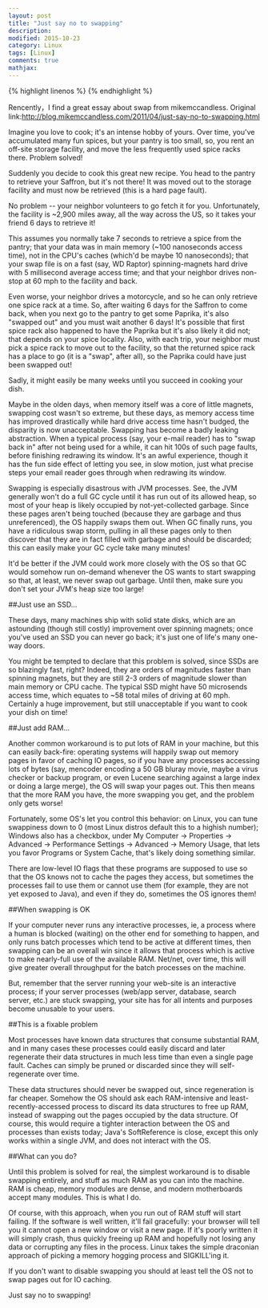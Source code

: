 ```yaml
---
layout: post
title: "Just say no to swapping"
description: 
modified: 2015-10-23
category: Linux
tags: [Linux]
comments: true
mathjax: 
---
```

{% highlight linenos %}
{% endhighlight %}

Rencently，I find a great essay about swap from mikemccandless.
Original link:http://blog.mikemccandless.com/2011/04/just-say-no-to-swapping.html

Imagine you love to cook; it's an intense hobby of yours. Over time, you've accumulated many fun spices, but your pantry is too small, so, you rent an off-site storage facility, and move the less frequently used spice racks there. Problem solved!

Suddenly you decide to cook this great new recipe. You head to the pantry to retrieve your Saffron, but it's not there! It was moved out to the storage facility and must now be retrieved (this is a hard page fault).

No problem -- your neighbor volunteers to go fetch it for you. Unfortunately, the facility is ~2,900 miles away, all the way across the US, so it takes your friend 6 days to retrieve it!

This assumes you normally take 7 seconds to retrieve a spice from the pantry; that your data was in main memory (~100 nanoseconds access time), not in the CPU's caches (which'd be maybe 10 nanoseconds); that your swap file is on a fast (say, WD Raptor) spinning-magnets hard drive with 5 millisecond average access time; and that your neighbor drives non-stop at 60 mph to the facility and back.

Even worse, your neighbor drives a motorcycle, and so he can only retrieve one spice rack at a time. So, after waiting 6 days for the Saffron to come back, when you next go to the pantry to get some Paprika, it's also "swapped out" and you must wait another 6 days! It's possible that first spice rack also happened to have the Paprika but it's also likely it did not; that depends on your spice locality. Also, with each trip, your neighbor must pick a spice rack to move out to the facility, so that the returned spice rack has a place to go (it is a "swap", after all), so the Paprika could have just been swapped out!

Sadly, it might easily be many weeks until you succeed in cooking your dish.

Maybe in the olden days, when memory itself was a core of little magnets, swapping cost wasn't so extreme, but these days, as memory access time has improved drastically while hard drive access time hasn't budged, the disparity is now unacceptable. Swapping has become a badly leaking abstraction. When a typical process (say, your e-mail reader) has to "swap back in" after not being used for a while, it can hit 100s of such page faults, before finishing redrawing its window. It's an awful experience, though it has the fun side effect of letting you see, in slow motion, just what precise steps your email reader goes through when redrawing its window.

Swapping is especially disastrous with JVM processes. See, the JVM generally won't do a full GC cycle until it has run out of its allowed heap, so most of your heap is likely occupied by not-yet-collected garbage. Since these pages aren't being touched (because they are garbage and thus unreferenced), the OS happily swaps them out. When GC finally runs, you have a ridiculous swap storm, pulling in all these pages only to then discover that they are in fact filled with garbage and should be discarded; this can easily make your GC cycle take many minutes!

It'd be better if the JVM could work more closely with the OS so that GC would somehow run on-demand whenever the OS wants to start swapping so that, at least, we never swap out garbage. Until then, make sure you don't set your JVM's heap size too large!


##Just use an SSD...

These days, many machines ship with solid state disks, which are an astounding (though still costly) improvement over spinning magnets; once you've used an SSD you can never go back; it's just one of life's many one-way doors.

You might be tempted to declare that this problem is solved, since SSDs are so blazingly fast, right? Indeed, they are orders of magnitudes faster than spinning magnets, but they are still 2-3 orders of magnitude slower than main memory or CPU cache. The typical SSD might have 50 microsends access time, which equates to ~58 total miles of driving at 60 mph. Certainly a huge improvement, but still unacceptable if you want to cook your dish on time!


##Just add RAM...

Another common workaround is to put lots of RAM in your machine, but this can easily back-fire: operating systems will happily swap out memory pages in favor of caching IO pages, so if you have any processes accessing lots of bytes (say, mencoder encoding a 50 GB bluray movie, maybe a virus checker or backup program, or even Lucene searching against a large index or doing a large merge), the OS will swap your pages out. This then means that the more RAM you have, the more swapping you get, and the problem only gets worse!

Fortunately, some OS's let you control this behavior: on Linux, you can tune swappiness down to 0 (most Linux distros default this to a highish number); Windows also has a checkbox, under My Computer -> Properties -> Advanced -> Performance Settings -> Advanced -> Memory Usage, that lets you favor Programs or System Cache, that's likely doing something similar.

There are low-level IO flags that these programs are supposed to use so that the OS knows not to cache the pages they access, but sometimes the processes fail to use them or cannot use them (for example, they are not yet exposed to Java), and even if they do, sometimes the OS ignores them!


##When swapping is OK

If your computer never runs any interactive processes, ie, a process where a human is blocked (waiting) on the other end for something to happen, and only runs batch processes which tend to be active at different times, then swapping can be an overall win since it allows that process which is active to make nearly-full use of the available RAM. Net/net, over time, this will give greater overall throughput for the batch processes on the machine.

But, remember that the server running your web-site is an interactive process; if your server processes (web/app server, database, search server, etc.) are stuck swapping, your site has for all intents and purposes become unusable to your users.


##This is a fixable problem

Most processes have known data structures that consume substantial RAM, and in many cases these processes could easily discard and later regenerate their data structures in much less time than even a single page fault. Caches can simply be pruned or discarded since they will self-regenerate over time.

These data structures should never be swapped out, since regeneration is far cheaper. Somehow the OS should ask each RAM-intensive and least-recently-accessed process to discard its data structures to free up RAM, instead of swapping out the pages occupied by the data structure. Of course, this would require a tighter interaction between the OS and processes than exists today; Java's SoftReference is close, except this only works within a single JVM, and does not interact with the OS.


##What can you do?

Until this problem is solved for real, the simplest workaround is to disable swapping entirely, and stuff as much RAM as you can into the machine. RAM is cheap, memory modules are dense, and modern motherboards accept many modules. This is what I do.

Of course, with this approach, when you run out of RAM stuff will start failing. If the software is well written, it'll fail gracefully: your browser will tell you it cannot open a new window or visit a new page. If it's poorly written it will simply crash, thus quickly freeing up RAM and hopefully not losing any data or corrupting any files in the process. Linux takes the simple draconian approach of picking a memory hogging process and SIGKILL'ing it.

If you don't want to disable swapping you should at least tell the OS not to swap pages out for IO caching.

Just say no to swapping!